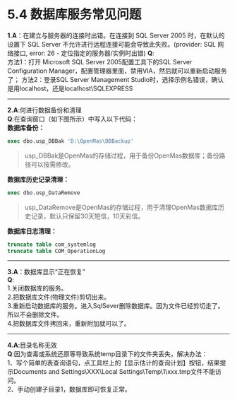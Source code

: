 # 5.4 数据库服务常见问题

**1.A**：在建立与服务器的连接时出错。在连接到 SQL Server 2005 时，在默认的设置下 SQL Server 不允许进行远程连接可能会导致此失败。(provider: SQL 网络接口, error: 26 - 定位指定的服务器/实例时出错) 
**Q**:  
方法1：打开 Microsoft SQL Server 2005配置工具下的SQL Server Configuration Manager，配置管理器里面，禁用VIA，然后就可以重新启动服务了；
方法2：登录SQL Server Management Studio时，选择示例名错误，确认是用localhost，还是localhost\SQLEXPRESS  

------------
**2.A**:何进行数据备份和清理   
**Q**:在查询窗口（如下图所示）中写入以下代码：  
**数据库备份：**
``` SQL
exec dbo.usp_DBBak 'D:\OpenMas\DBBackup'
```
>usp_DBBak是OpenMas的存储过程，用于备份OpenMas数据库；备份路径可以按需修改。  

**数据库历史记录清理：**
``` SQL
exec dbo.usp_DataRemove
```
>usp_DataRemove是OpenMas的存储过程，用于清理OpenMas数据库历史记录，默认只保留30天短信，10天彩信。

**数据库日志清理：**
``` SQL
truncate table com_systemlog
truncate table COM_OperationLog
```

------------
**3.A**：数据库显示“正在恢复”  
**Q**:     
1.关闭数据库的服务。    
2.把数据库文件(物理文件)剪切出来。  
3.重新启动数据库的服务。进入SqlSever删除数据库。因为文件已经剪切走了。所以不会删除文件。    
4.把数据库文件拷回来，重新附加就可以了。   

------------
**4.A**:目录名称无效  
**Q**:因为查毒或系统还原等导致系统temp目录下的文件夹丢失，解决办法：    
1、写个简单的表查询语句，点工具栏上的【显示估计的查询计划】按钮，结果提示Documents and Settings\XXX\Local Settings\Temp\1\xxx.tmp文件不能访问。  
2、手动创建子目录1，数据库即可恢复正常。  
